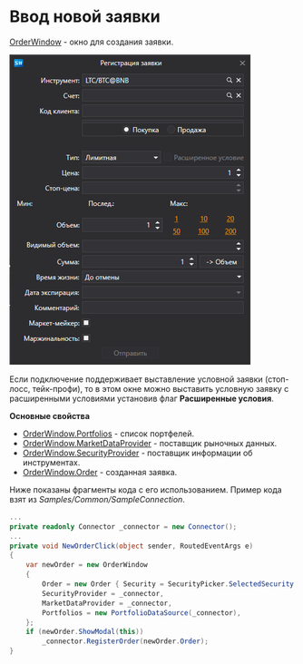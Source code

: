 # Ввод новой заявки

[OrderWindow](xref:StockSharp.Xaml.OrderWindow) \- окно для создания заявки. 

![GUI OrderWindow](../images/GUI_OrderWindow.png)

Если подключение поддерживает выставление условной заявки (стоп\-лосс, тейк\-профи), то в этом окне можно выставить условную заявку с расширенными условиями установив флаг **Расширенные условия**.

**Основные свойства**

- [OrderWindow.Portfolios](xref:StockSharp.Xaml.OrderWindow.Portfolios) \- список портфелей.
- [OrderWindow.MarketDataProvider](xref:StockSharp.Xaml.OrderWindow.MarketDataProvider) \- поставщик рыночных данных.
- [OrderWindow.SecurityProvider](xref:StockSharp.Xaml.OrderWindow.SecurityProvider) \- поставщик информации об инструментах.
- [OrderWindow.Order](xref:StockSharp.Xaml.OrderWindow.Order) \- созданная заявка.

Ниже показаны фрагменты кода с его использованием. Пример кода взят из *Samples\/Common\/SampleConnection*. 

```cs
...
private readonly Connector _connector = new Connector();
...
private void NewOrderClick(object sender, RoutedEventArgs e)
{
	var newOrder = new OrderWindow
	{
		Order = new Order { Security = SecurityPicker.SelectedSecurity },
		SecurityProvider = _connector,
		MarketDataProvider = _connector,
		Portfolios = new PortfolioDataSource(_connector),
	};
	if (newOrder.ShowModal(this))
		_connector.RegisterOrder(newOrder.Order);
}
              		
	  				
```
